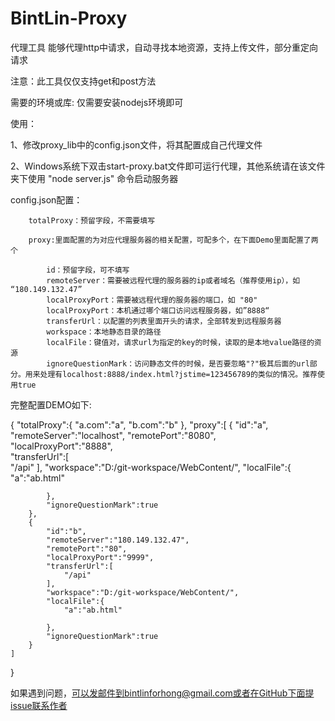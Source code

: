 # BintLin-Proxy
代理工具
能够代理http中请求，自动寻找本地资源，支持上传文件，部分重定向请求



注意：此工具仅仅支持get和post方法




需要的环境或库: 仅需要安装nodejs环境即可

使用：


1、修改proxy_lib中的config.json文件，将其配置成自己代理文件


2、Windows系统下双击start-proxy.bat文件即可运行代理，其他系统请在该文件夹下使用 "node server.js" 命令启动服务器










config.json配置：

		totalProxy：预留字段，不需要填写

		proxy:里面配置的为对应代理服务器的相关配置，可配多个，在下面Demo里面配置了两个

			id：预留字段，可不填写
			remoteServer：需要被远程代理的服务器的ip或者域名（推荐使用ip），如	“180.149.132.47”
			localProxyPort：需要被远程代理的服务器的端口，如 "80"
			localProxyPort：本机通过哪个端口访问远程服务器，如”8888“
			transferUrl：以配置的列表里面开头的请求，全部转发到远程服务器
			workspace：本地静态目录的路径
			localFile：键值对，请求url为指定的key的时候，读取的是本地value路径的资源
			ignoreQuestionMark：访问静态文件的时候，是否要忽略"?"极其后面的url部分。用来处理有localhost:8888/index.html?jstime=123456789的类似的情况。推荐使用true


完整配置DEMO如下:


{
	"totalProxy":{
		"a.com":"a",
		"b.com":"b"
	},
	"proxy":[
		{
			"id":"a",
			"remoteServer":"localhost",
			"remotePort":"8080",                     
			"localProxyPort":"8888",               
			"transferUrl":[                 
				"/api"
			],
			"workspace":"D:/git-workspace/WebContent/",
			"localFile":{
				"a":"ab.html"

			},
			"ignoreQuestionMark":true
		},
		{
			"id":"b",
			"remoteServer":"180.149.132.47",
			"remotePort":"80",
			"localProxyPort":"9999",               
			"transferUrl":[
				"/api"
			],
			"workspace":"D:/git-workspace/WebContent/",
			"localFile":{
				"a":"ab.html"

			},
			"ignoreQuestionMark":true
		}
	]
}






如果遇到问题，可以发邮件到bintlinforhong@gmail.com或者在GitHub下面提issue联系作者